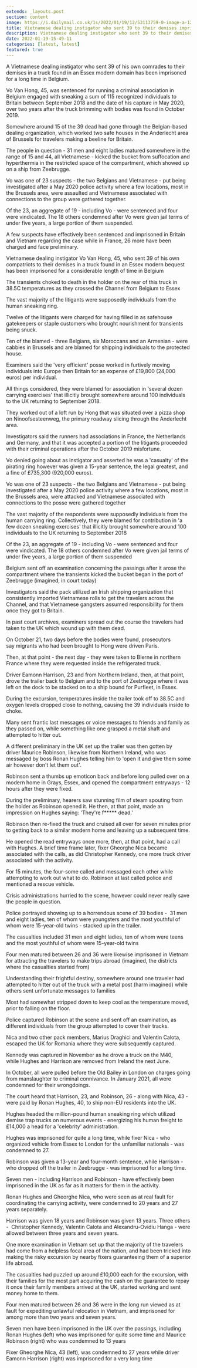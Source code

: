 ```yaml
---
extends: _layouts.post
section: content
image: https://i.dailymail.co.uk/1s/2022/01/19/12/53113759-0-image-a-124_1642595198579.jpg 
title: Vietnamese dealing instigator who sent 39 to their demises imprisoned for a long time in Belgium 
description: Vietnamese dealing instigator who sent 39 to their demises imprisoned for a long time in Belgium 
date: 2022-01-19-15-49-11 
categories: [latest, latest] 
featured: true 
--- 
```

A Vietnamese dealing instigator who sent 39 of his own comrades to their demises in a truck found in an Essex modern domain has been imprisoned for a long time in Belgium.

Vo Van Hong, 45, was sentenced for running a criminal association in Belgium engaged with sneaking a sum of 115 recognized individuals to Britain between September 2018 and the date of his capture in May 2020, over two years after the truck brimming with bodies was found in October 2019.

Somewhere around 15 of the 39 dead had gone through the Belgian-based dealing organization, which worked two safe houses in the Anderlecht area of Brussels for travelers making a beeline for Britain.

The people in question - 31 men and eight ladies matured somewhere in the range of 15 and 44, all Vietnamese - kicked the bucket from suffocation and hyperthermia in the restricted space of the compartment, which showed up on a ship from Zeebrugge.

Vo was one of 23 suspects - the two Belgians and Vietnamese - put being investigated after a May 2020 police activity where a few locations, most in the Brussels area, were assaulted and Vietnamese associated with connections to the group were gathered together.

Of the 23, an aggregate of 19 - including Vo - were sentenced and four were vindicated. The 18 others condemned after Vo were given jail terms of under five years, a large portion of them suspended.

A few suspects have effectively been sentenced and imprisoned in Britain and Vietnam regarding the case while in France, 26 more have been charged and face preliminary.

Vietnamese dealing instigator Vo Van Hong, 45, who sent 39 of his own compatriots to their demises in a truck found in an Essex modern bequest has been imprisoned for a considerable length of time in Belgium

The transients choked to death in the holder on the rear of this truck in 38.5C temperatures as they crossed the Channel from Belgium to Essex

The vast majority of the litigants were supposedly individuals from the human sneaking ring.

Twelve of the litigants were charged for having filled in as safehouse gatekeepers or staple customers who brought nourishment for transients being snuck.

Ten of the blamed - three Belgians, six Moroccans and an Armenian - were cabbies in Brussels and are blamed for shipping individuals to the protected house.

Examiners said the 'very efficient' posse worked in furtively moving individuals into Europe then Britain for an expense of £19,800 (24,000 euros) per individual.

All things considered, they were blamed for association in 'several dozen carrying exercises' that illicitly brought somewhere around 100 individuals to the UK returning to September 2018.

They worked out of a loft run by Hong that was situated over a pizza shop on Ninoofsesteenweg, the primary roadway slicing through the Anderlecht area.

Investigators said the runners had associations in France, the Netherlands and Germany, and that it was accepted a portion of the litigants proceeded with their criminal operations after the October 2019 misfortune.

Vo denied going about as instigator and asserted he was a 'casualty' of the pirating ring however was given a 15-year sentence, the legal greatest, and a fine of £735,300 (920,000 euros).

Vo was one of 23 suspects - the two Belgians and Vietnamese - put being investigated after a May 2020 police activity where a few locations, most in the Brussels area, were attacked and Vietnamese associated with connections to the posse were gathered together

The vast majority of the respondents were supposedly individuals from the human carrying ring. Collectively, they were blamed for contribution in 'a few dozen sneaking exercises' that illicitly brought somewhere around 100 individuals to the UK returning to September 2018

Of the 23, an aggregate of 19 - including Vo - were sentenced and four were vindicated. The 18 others condemned after Vo were given jail terms of under five years, a large portion of them suspended

Belgium sent off an examination concerning the passings after it arose the compartment where the transients kicked the bucket began in the port of Zeebrugge (imagined, in court today)

Investigators said the pack utilized an Irish shipping organization that consistently imported Vietnamese rolls to get the travelers across the Channel, and that Vietnamese gangsters assumed responsibility for them once they got to Britain.

In past court archives, examiners spread out the course the travelers had taken to the UK which wound up with them dead.

On October 21, two days before the bodies were found, prosecutors say migrants who had been brought to Hong were driven Paris.

Then, at that point - the next day - they were taken to Bierne in northern France where they were requested inside the refrigerated truck.

Driver Eamonn Harrison, 23 and from Northern Ireland, then, at that point, drove the trailer back to Belgium and to the port of Zeebrugge where it was left on the dock to be stacked on to a ship bound for Purfleet, in Essex.

During the excursion, temperatures inside the trailer took off to 38.5C and oxygen levels dropped close to nothing, causing the 39 individuals inside to choke.

Many sent frantic last messages or voice messages to friends and family as they passed on, while something like one grasped a metal shaft and attempted to hitter out.

A different preliminary in the UK set up the trailer was then gotten by driver Maurice Robinson, likewise from Northern Ireland, who was messaged by boss Ronan Hughes telling him to 'open it and give them some air however don't let them out'.

Robinson sent a thumbs up emoticon back and before long pulled over on a modern home in Grays, Essex, and opened the compartment entryways - 12 hours after they were fixed.

During the preliminary, hearers saw stunning film of steam spouting from the holder as Robinson opened it. He then, at that point, made an impression on Hughes saying: 'They're f***** dead.'

Robinson then re-fixed the truck and cruised all over for seven minutes prior to getting back to a similar modern home and leaving up a subsequent time.

He opened the read entryways once more, then, at that point, had a call with Hughes. A brief time frame later, fixer Gheorghe Nica became associated with the calls, as did Christopher Kennedy, one more truck driver associated with the activity.

For 15 minutes, the four-some called and messaged each other while attempting to work out what to do. Robinson at last called police and mentioned a rescue vehicle.

Crisis administrations hurried to the scene, however could never really save the people in question.

Police portrayed showing up to a horrendous scene of 39 bodies -  31 men and eight ladies, ten of whom were youngsters and the most youthful of whom were 15-year-old twins - stacked up in the trailer.

The casualties included 31 men and eight ladies, ten of whom were teens and the most youthful of whom were 15-year-old twins

Four men matured between 26 and 36 were likewise imprisoned in Vietnam for attracting the travelers to make trips abroad (imagined, the districts where the casualties started from)

Understanding their frightful destiny, somewhere around one traveler had attempted to hitter out of the truck with a metal post (harm imagined) while others sent unfortunate messages to families

Most had somewhat stripped down to keep cool as the temperature moved, prior to falling on the floor.

Police captured Robinson at the scene and sent off an examination, as different individuals from the group attempted to cover their tracks.

Nica and two other pack members, Marius Draghici and Valentin Calota, escaped the UK for Romania where they were subsequently captured.

Kennedy was captured in November as he drove a truck on the M40, while Hughes and Harrison are removed from Ireland the next June.

In October, all were pulled before the Old Bailey in London on charges going from manslaughter to criminal connivance. In January 2021, all were condemned for their wrongdoings.

The court heard that Harrison, 23, and Robinson, 26 - along with Nica, 43 - were paid by Ronan Hughes, 40, to ship non-EU residents into the UK.

Hughes headed the million-pound human sneaking ring which utilized demise trap trucks on numerous events - energizing his human freight to £14,000 a head for a 'celebrity' administration.

Hughes was imprisoned for quite a long time, while fixer Nica - who organized vehicle from Essex to London for the unfamiliar nationals - was condemned to 27.

Robinson was given a 13-year and four-month sentence, while Harrison - who dropped off the trailer in Zeebrugge - was imprisoned for a long time.

Seven men - including Harrison and Robinson - have effectively been imprisoned in the UK as far as it matters for them in the activity.

Ronan Hughes and Gheorghe Nica, who were seen as at real fault for coordinating the carrying activity, were condemned to 20 years and 27 years separately.

Harrison was given 18 years and Robinson was given 13 years. Three others -  Christopher Kennedy, Valentin Calota and Alexandru-Ovidiu Hanga - were allowed between three years and seven years.

One more examination in Vietnam set up that the majority of the travelers had come from a helpless focal area of the nation, and had been tricked into making the risky excursion by nearby fixers guaranteeing them of a superior life abroad.

The casualties had puzzled up around £10,000 each for the excursion, with their families for the most part acquiring the cash on the guarantee to repay it once their family members arrived at the UK, started working and sent money home to them.

Four men matured between 26 and 36 were in the long run viewed as at fault for expediting unlawful relocation in Vietnam, and imprisoned for among more than two years and seven years.

Seven men have been imprisoned in the UK over the passings, including Ronan Hughes (left) who was imprisoned for quite some time and Maurice Robinson (right) who was condemned to 13 years

Fixer Gheorghe Nica, 43 (left), was condemned to 27 years while driver Eamonn Harrison (right) was imprisoned for a very long time